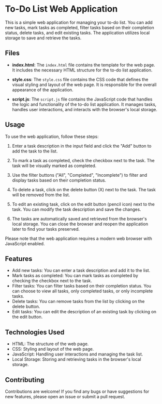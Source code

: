 # To-Do List Web Application

This is a simple web application for managing your to-do list. You can add new tasks, mark tasks as completed, filter tasks based on their completion status, delete tasks, and edit existing tasks. The application utilizes local storage to save and retrieve the tasks.

## Files

- **index.html**: The `index.html` file contains the template for the web page. It includes the necessary HTML structure for the to-do list application.

- **style.css**: The `style.css` file contains the CSS code that defines the visual styling and layout of the web page. It is responsible for the overall appearance of the application.

- **script.js**: The `script.js` file contains the JavaScript code that handles the logic and functionality of the to-do list application. It manages tasks, handles user interactions, and interacts with the browser's local storage.

## Usage

To use the web application, follow these steps:

1. Enter a task description in the input field and click the "Add" button to add the task to the list.

2. To mark a task as completed, check the checkbox next to the task. The task will be visually marked as completed.

3. Use the filter buttons ("All", "Completed", "Incomplete") to filter and display tasks based on their completion status.

4. To delete a task, click on the delete button (X) next to the task. The task will be removed from the list.

5. To edit an existing task, click on the edit button (pencil icon) next to the task. You can modify the task description and save the changes.

6. The tasks are automatically saved and retrieved from the browser's local storage. You can close the browser and reopen the application later to find your tasks preserved.

Please note that the web application requires a modern web browser with JavaScript enabled.

## Features

- Add new tasks: You can enter a task description and add it to the list.
- Mark tasks as completed: You can mark tasks as completed by checking the checkbox next to the task.
- Filter tasks: You can filter tasks based on their completion status. You can choose to view all tasks, only completed tasks, or only incomplete tasks.
- Delete tasks: You can remove tasks from the list by clicking on the delete button.
- Edit tasks: You can edit the description of an existing task by clicking on the edit button.

## Technologies Used

- HTML: The structure of the web page.
- CSS: Styling and layout of the web page.
- JavaScript: Handling user interactions and managing the task list.
- Local Storage: Storing and retrieving tasks in the browser's local storage.

## Contributing

Contributions are welcome! If you find any bugs or have suggestions for new features, please open an issue or submit a pull request.
